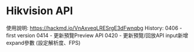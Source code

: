 # Hikvision API
使用說明: https://hackmd.io/VnAxveqLRESrgE3dFwnqbg
History:
0406 - first version
0414 - 更新預覽Preview API
0420 - 更新預覽/回放API input新增expand參數
        (設定解析度、FPS)